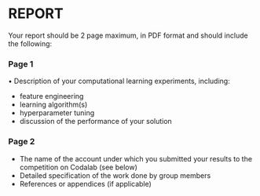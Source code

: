 # REPORT

Your report should be 2 page maximum, in PDF format and should include
the following:

### Page 1
• Description of your computational learning experiments, including:

- feature engineering
- learning algorithm(s)
- hyperparameter tuning
- discussion of the performance of your solution

### Page 2
- The name of the account under which you submitted your results to the
competition on Codalab (see below)
- Detailed specification of the work done by group members
- References or appendices (if applicable)
